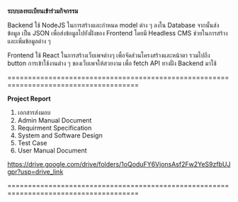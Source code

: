 **ระบบลงทะเบียนเข้าร่วมกิจกรรม**

Backend ใช้ NodeJS ในการสร้างและกําหนด model ต่าง ๆ ลงใน Database จากนั้นส่งข้อมูล
เป็น JSON เพื่อส่งข้อมูลไปยังฝั่งของ Frontend โดยมี Headless CMS ช่วยในการสร้างและเพิ่มข้อมูลต่าง ๆ

Frontend ใช้ React ในการสร้างเว็บเพจต่างๆ เพื่อจัดส่วนโครงสร้างและหน้าตา รวมไปถึง
button การเข้าใช้งานต่าง ๆ ของเว็บเพจให้สวยงาม เพื่อ fetch API ทางฝั่ง Backend มาใช้

======================================================================================

**Project Report**

1. เอกสารส่งมอบ
2. Admin Manual Document
3. Requirment Specification
4. System and Software Design
5. Test Case
6. User Manual Document

https://drive.google.com/drive/folders/1oQoduFY6VjonsAsf2Fw2YeS9zfbUJgpr?usp=drive_link

======================================================================================